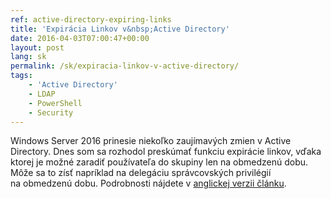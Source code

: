 ```yaml
---
ref: active-directory-expiring-links
title: 'Expirácia Linkov v&nbsp;Active Directory'
date: 2016-04-03T07:00:47+00:00
layout: post
lang: sk
permalink: /sk/expiracia-linkov-v-active-directory/
tags:
    - 'Active Directory'
    - LDAP
    - PowerShell
    - Security
---
```


Windows Server 2016 prinesie niekoľko zaujímavých zmien v&nbsp;Active Directory. Dnes som sa&nbsp;rozhodol preskúmať funkciu expirácie linkov, vďaka ktorej je&nbsp;možné zaradiť používateľa do&nbsp;skupiny len&nbsp;na&nbsp;obmedzenú dobu. Môže sa&nbsp;to&nbsp;zísť napríklad na&nbsp;delegáciu správcovských privilégií na&nbsp;obmedzenú dobu. Podrobnosti nájdete v&nbsp;[anglickej verzii článku](/en/how-the-active-directory-expiring-links-feature-really-works/).
